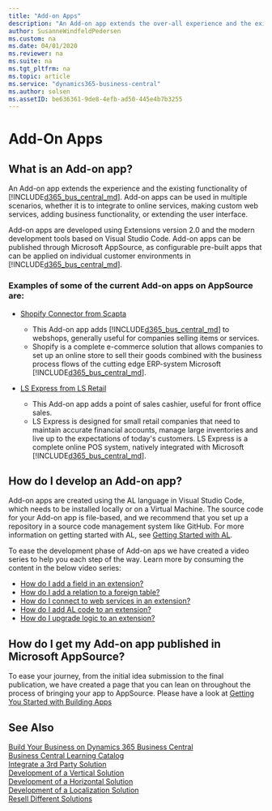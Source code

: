 ```yaml
---
title: "Add-on Apps"
description: "An Add-on app extends the over-all experience and the existing functionality of Dynamics 365 Business Central."
author: SusanneWindfeldPedersen
ms.custom: na
ms.date: 04/01/2020
ms.reviewer: na
ms.suite: na
ms.tgt_pltfrm: na
ms.topic: article
ms.service: "dynamics365-business-central"
ms.author: solsen
ms.assetID: be636361-9de8-4efb-ad50-445e4b7b3255
---
```


# Add-On Apps

## What is an Add-on app? 
An Add-on app extends the experience and the existing functionality of [!INCLUDE[d365_bus_central_md](../includes/d365_bus_central_md.md)]. Add-on apps can be used in multiple scenarios, whether it is to integrate to online services, making custom web services, adding business functionality, or extending the user interface. 

Add-on apps are developed using Extensions version 2.0 and the modern development tools based on Visual Studio Code. Add-on apps can be published through Microsoft AppSource, as configurable pre-built apps that can be applied on individual customer environments in [!INCLUDE[d365_bus_central_md](../includes/d365_bus_central_md.md)]. 

<!-- INSERT VIDEO: 
Objective: Introducing add on apps (modern tools, integration points, rich base, “easy to publish”) 
New video that needs to be created -->

### Examples of some of the current Add-on apps on AppSource are:  
- [Shopify Connector from Scapta](https://appsource.microsoft.com/product/dynamics-365-for-finance-and-operations-business-edition/PUBID.scapta%7CAID.50395b48-f7b6-4445-96df-6faaa8c96deb%7CPAPPID.96da1317-c2e8-42ec-aa19-216e33d0da19?tab=Overview)  
    - This Add-on app adds [!INCLUDE[d365_bus_central_md](../includes/d365_bus_central_md.md)] to webshops, generally useful for companies selling items or services.
    - Shopify is a complete e-commerce solution that allows companies to set up an online store to sell their goods combined with the business process flows of the cutting edge ERP-system Microsoft [!INCLUDE[d365_bus_central_md](../includes/d365_bus_central_md.md)].
 
- [LS Express from LS Retail](https://appsource.microsoft.com/product/dynamics-365-for-finance-and-operations-business-edition/PUBID.ls_retail%7CAID.a45ac602-7269-4b3a-bff0-2dce0b3d0b16%7CPAPPID.2d47a6c4-91c0-4593-be25-858c0b36c599?tab=Overview)  
    - This Add-on app adds a point of sales cashier, useful for front office sales. 
    - LS Express is designed for small retail companies that need to maintain accurate financial accounts, manage large inventories and live up to the expectations of today's customers. LS Express is a complete online POS system, natively integrated with Microsoft [!INCLUDE[d365_bus_central_md](../includes/d365_bus_central_md.md)].   

## How do I develop an Add-on app?
<!-- To develop an Add-on app, we advise you to create a development environment for Dynamics 365 Business Central. Follow the process described in this video to set up your environment:

INSERT VIDEO:  
Objective: Setting up a Dynamics 365 Business Central Development Environment 
New video that needs to be created -->
 
Add-on apps are created using the AL language in Visual Studio Code, which needs to be installed locally or on a Virtual Machine. The source code for your Add-on app is file-based, and we recommend that you set up a repository in a source code management system like GitHub. For more information on getting started with AL, see [Getting Started with AL](../devenv-get-started.md).

To ease the development phase of Add-on aps we have created a video series to help you each step of the way. Learn more by consuming the content in the below video series: 

<!-- INSERT VIDEOS:  
HDI - V4: Build my first extension 
HDI - V1: Add a field in an extension DONE
HDI - V3: Create a table and a page 
HDI - V2: Add a relation to a foreign table in an extension DONE
HDI - V5: Add AL Code to an extension DONE
HDI - V7: Build a custom control 
HDI - V8: How do I create custom web services for integration scenarios? 
HDI - V9: Connect to webservices in an extension DONE -->

- [How do I add a field in an extension?](https://youtu.be/q00zPWT7e34)
- [How do I add a relation to a foreign table?](https://youtu.be/f0no_38NggI)
- [How do I connect to web services in an extension?](https://youtu.be/hNuC8V9T1tU)
- [How do I add AL code to an extension?](https://youtu.be/R9o2t3whmB4)
- [How do I upgrade logic to an extension?](https://youtu.be/hm7mCGp7qug)

## How do I get my Add-on app published in Microsoft AppSource? 
To ease your journey, from the initial idea submission to the final publication, we have created a page that you can lean on throughout the process of bringing your app to AppSource. Please have a look at [Getting You Started with Building Apps](/dynamics365/business-central/dev-itpro/developer/readiness/readiness-add-on-apps-getting-you-started)


## See Also
[Build Your Business on Dynamics 365 Business Central](readiness-welcome.md)  
[Business Central Learning Catalog](https://go.microsoft.com/fwlink/?linkid=2002101)  
[Integrate a 3rd Party Solution](readiness-thirdparty-solution.md)  
[Development of a Vertical Solution](readiness-develop-vertical.md)  
[Development of a Horizontal Solution](readiness-develop-horizontal.md)  
[Development of a Localization Solution](readiness-develop-localization.md)    
[Resell Different Solutions](readiness-reseller.md)  
